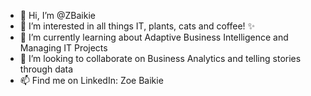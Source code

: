 - 👋 Hi, I’m @ZBaikie
- 👀 I’m interested in all things IT, plants, cats and coffee! ✨
- 🌱 I’m currently learning about Adaptive Business Intelligence and Managing IT Projects
- 💞️ I’m looking to collaborate on Business Analytics and telling stories through data
- 📫 Find me on LinkedIn: Zoe Baikie

<!---
ZBaikie/ZBaikie is a ✨ special ✨ repository because its `README.md` (this file) appears on your GitHub profile.
You can click the Preview link to take a look at your changes.
--->
